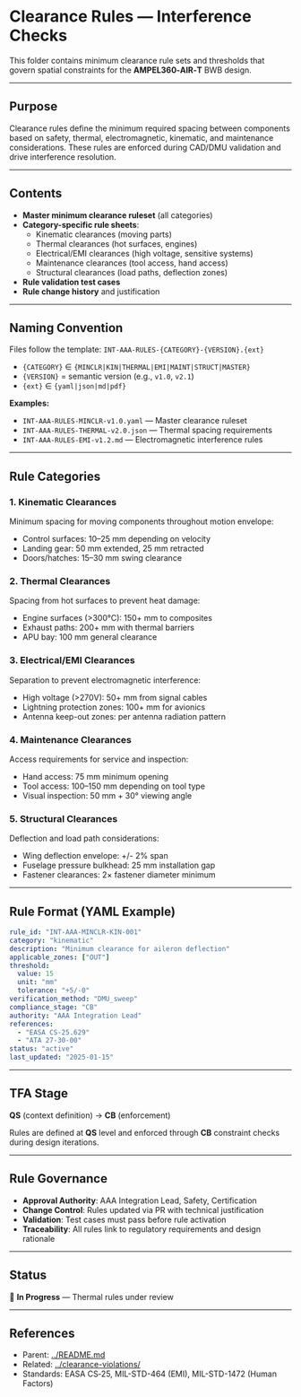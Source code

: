 # Clearance Rules — Interference Checks

This folder contains minimum clearance rule sets and thresholds that govern spatial constraints for the **AMPEL360‑AIR‑T** BWB design.

---

## Purpose

Clearance rules define the minimum required spacing between components based on safety, thermal, electromagnetic, kinematic, and maintenance considerations. These rules are enforced during CAD/DMU validation and drive interference resolution.

---

## Contents

* **Master minimum clearance ruleset** (all categories)
* **Category-specific rule sheets**:
  * Kinematic clearances (moving parts)
  * Thermal clearances (hot surfaces, engines)
  * Electrical/EMI clearances (high voltage, sensitive systems)
  * Maintenance clearances (tool access, hand access)
  * Structural clearances (load paths, deflection zones)
* **Rule validation test cases**
* **Rule change history** and justification

---

## Naming Convention

Files follow the template: `INT-AAA-RULES-{CATEGORY}-{VERSION}.{ext}`

* `{CATEGORY}` ∈ `{MINCLR|KIN|THERMAL|EMI|MAINT|STRUCT|MASTER}`
* `{VERSION}` = semantic version (e.g., `v1.0`, `v2.1`)
* `{ext}` ∈ `{yaml|json|md|pdf}`

**Examples:**
* `INT-AAA-RULES-MINCLR-v1.0.yaml` — Master clearance ruleset
* `INT-AAA-RULES-THERMAL-v2.0.json` — Thermal spacing requirements
* `INT-AAA-RULES-EMI-v1.2.md` — Electromagnetic interference rules

---

## Rule Categories

### 1. Kinematic Clearances
Minimum spacing for moving components throughout motion envelope:
* Control surfaces: 10–25 mm depending on velocity
* Landing gear: 50 mm extended, 25 mm retracted
* Doors/hatches: 15–30 mm swing clearance

### 2. Thermal Clearances
Spacing from hot surfaces to prevent heat damage:
* Engine surfaces (>300°C): 150+ mm to composites
* Exhaust paths: 200+ mm with thermal barriers
* APU bay: 100 mm general clearance

### 3. Electrical/EMI Clearances
Separation to prevent electromagnetic interference:
* High voltage (>270V): 50+ mm from signal cables
* Lightning protection zones: 100+ mm for avionics
* Antenna keep-out zones: per antenna radiation pattern

### 4. Maintenance Clearances
Access requirements for service and inspection:
* Hand access: 75 mm minimum opening
* Tool access: 100–150 mm depending on tool type
* Visual inspection: 50 mm + 30° viewing angle

### 5. Structural Clearances
Deflection and load path considerations:
* Wing deflection envelope: +/- 2% span
* Fuselage pressure bulkhead: 25 mm installation gap
* Fastener clearances: 2× fastener diameter minimum

---

## Rule Format (YAML Example)

```yaml
rule_id: "INT-AAA-MINCLR-KIN-001"
category: "kinematic"
description: "Minimum clearance for aileron deflection"
applicable_zones: ["OUT"]
threshold:
  value: 15
  unit: "mm"
  tolerance: "+5/-0"
verification_method: "DMU_sweep"
compliance_stage: "CB"
authority: "AAA Integration Lead"
references:
  - "EASA CS-25.629"
  - "ATA 27-30-00"
status: "active"
last_updated: "2025-01-15"
```

---

## TFA Stage

**QS** (context definition) → **CB** (enforcement)

Rules are defined at **QS** level and enforced through **CB** constraint checks during design iterations.

---

## Rule Governance

* **Approval Authority**: AAA Integration Lead, Safety, Certification
* **Change Control**: Rules updated via PR with technical justification
* **Validation**: Test cases must pass before rule activation
* **Traceability**: All rules link to regulatory requirements and design rationale

---

## Status

🔄 **In Progress** — Thermal rules under review

---

## References

* Parent: [../README.md](../README.md)
* Related: [../clearance-violations/](../clearance-violations/)
* Standards: EASA CS‑25, MIL-STD-464 (EMI), MIL-STD-1472 (Human Factors)
